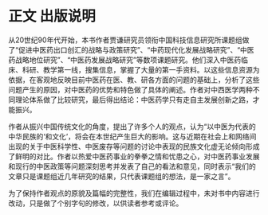 # 正文 出版说明

 从20世纪90年代开始，本书作者贾谦研究员领衔中国科技信息研究所课题组做了“促进中医药出口创汇的战略与政策研究”、“中药现代化发展战略研究”、“中医药战略地位研究”、“中医药发展战略研究”等数项课题研究。他们深入中医药临床、科研、教学第一线，搜集信息，掌握了大量的第一手资料。以这些信息资源为依据，在客观地反映目前中医药在医、教、研各方面的问题的基础上，分析了这些问题产生的原因，对中医药的优势和特色做了具体的阐述。作者对中西医学两种不同理论体系做了比较研究，最后得出结论：中医药学只有走自主发展创新之路，才能振兴。

 作者从振兴中国传统文化的角度，提出了许多个人的观点，认为“以中医为代表的中华民族的‘和文化’，将会在本世纪产生巨大的影响。这与近期在社会上和网络间出现的关于中医科学性、中医废存等问题的讨论中表现的民族文化虚无论倾向形成了鲜明的对比。作者以热爱中医药事业的拳拳之情和忧患之心，对中医药事业发展和现行的中医政策等问题深刻思考并发表了自己的看法和意见，同时表示“我们的文章只是课题组近几年研究的结果，只代表课题组的想法，是一家之言”。

 为了保持作者观点的原貌及篇幅的完整性，我们在编辑过程中，未对书中内容进行改动，只是做了个别字句的修改，以供读者参考或评论。